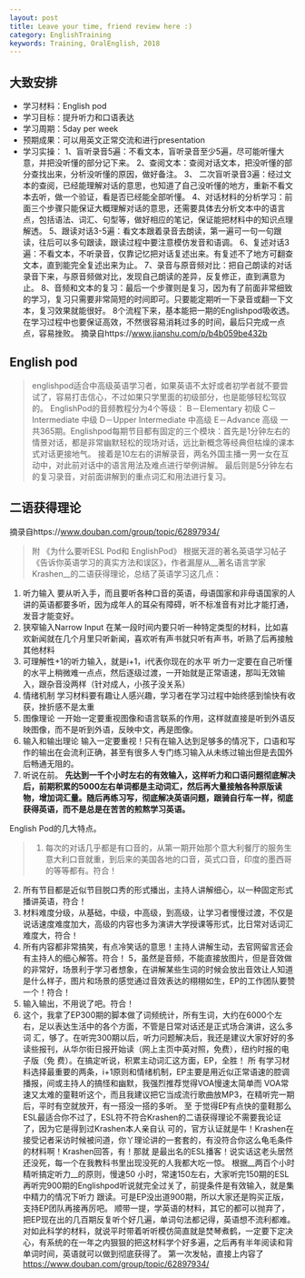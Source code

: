 ```yaml
---
layout: post
title: Leave your time, friend review here :)
category: EnglishTraining
keywords: Training, OralEnglish, 2018
---
```


## 大致安排
 - 学习材料：English pod
 - 学习目标：提升听力和口语表达
 - 学习周期：5day per week
 - 预期成果：可以用英文正常交流和进行presentation
 - 学习实操：
1、盲听录音5遍：不看文本，盲听录音至少5遍，尽可能听懂大意，并把没听懂的部分记下来。
2、查阅文本：查阅对话文本，把没听懂的部分查找出来，分析没听懂的原因，做好备注。
3、 二次盲听录音3遍：经过文本的查阅，已经能理解对话的意思，也知道了自己没听懂的地方，重新不看文本去听，做一个验证，看是否已经能全部听懂。
4、对话材料的分析学习：前面三个步骤只能保证大概理解对话的意思，还需要具体去分析文本中的语言点，包括语法、词汇、句型等，做好相应的笔记，保证能把材料中的知识点理解透。
5、跟读对话3-5遍：看文本跟着录音去朗读，第一遍可一句一句跟读，往后可以多句跟读，跟读过程中要注意模仿发音和语调。
6、复述对话3遍：不看文本，不听录音，仅靠记忆把对话复述出来。有复述不了地方可翻查文本，直到能完全复述出来为止。
7、录音与原音频对比：把自己朗读的对话录音下来，与原音频做对比，发现自己朗读的差异，反复修正，直到满意为止。
8、音频和文本的复习：最后一个步骤则是复习，因为有了前面非常细致的学习，复习只需要非常简短的时间即可。只要能定期听一下录音或翻一下文本，复习效果就能很好。
8个流程下来，基本能把一期的Englishpod吸收透。在学习过程中也要保证高效，不然很容易消耗过多的时间，最后只完成一点点，容易挫败。
摘录自https://www.jianshu.com/p/b4b059be432b


## English pod

> englishpod适合中高级英语学习者，如果英语不太好或者初学者就不要尝试了，容易打击信心，不过如果只学里面的初级部分，也是能够轻松驾驭的。 EnglishPod的音频教程分为4个等级： 
B－Elementary 初级 
C－Intermediate 中级 
D－Upper Intermediate 中高级 
E－Advance 高级 
一共365期。Englishpod每期节目都有固定的三个模块：首先是1分钟左右的情景对话，都是非常幽默轻松的现场对话，远比新概念等经典但枯燥的课本式对话更接地气。
接着是10左右的讲解录音，两名外国主播一男一女在互动中，对此前对话中的语言用法及难点进行举例讲解。
最后则是5分钟左右的复习录音，对前面讲解到的重点词汇和用法进行复习。


## 二语获得理论

摘录自https://www.douban.com/group/topic/62897934/

>附 《为什么要听ESL Pod和 EnglishPod》 
根据天涯的著名英语学习帖子《告诉你英语学习的真实方法和误区》，作者漏屋从__著名语言学家Krashen__的二语获得理论，总结了英语学习这几点：
 1. 听力输入 
要从听入手，而且要听各种口音的英语，母语国家和非母语国家的人讲的英语都要多听，因为成年人的耳朵有障碍，听不标准音有对比才能打通，发音才能变好。 
 2. 狭窄输入Narrow Input 
在某一段时间内要只听一种特定类型的材料，比如喜欢新闻就在几个月里只听新闻，喜欢听有声书就只听有声书，听熟了后再接触其他材料 
 3. 可理解性+1的听力输入，就是i+1，i代表你现在的水平 
听力一定要在自己听懂的水平上稍微难一点点，然后逐级过渡，一开始就是正常语速，那叫无效输入，跟杂音没两样（针对成人，小孩子没关系） 
 4. 情绪机制 
学习材料要有趣让人感兴趣，学习者在学习过程中始终感到愉快有收获，挫折感不是太重 
 5. 图像理论 
一开始一定要重视图像和语言联系的作用，这样就直接是听到外语反映图像，而不是听到外语，反映中文，再是图像。 
 6. 输入和输出理论 
输入一定要重视！只有在输入达到足够多的情况下，口语和写作的输出在会流利正确，甚至有很多人专门练习输入从未练过输出但是去国外后畅通无阻的。 
 7. 听说在前。 
__先达到一千个小时左右的有效输入，这样听力和口语问题彻底解决后，前期积累的5000左右单词都是主动词汇，然后再大量接触各种原版读物，增加词汇量。随后再练习写，彻底解决英语问题，跟骑自行车一样，彻底获得英语，而不是总是在苦苦的煎熬学习英语。__
 
English Pod的几大特点。 
> 1. 每次的对话几乎都是有口音的，从第一期开始那个意大利餐厅的服务生意大利口音就重，到后来的美国各地的口音，英式口音，印度的墨西哥的等等都有。符合！ 
 2. 所有节目都是近似节目脱口秀的形式播出，主持人讲解细心，以一种固定形式播讲英语，符合！ 
 3. 材料难度分级，从基础，中级，中高级，到高级，让学习者慢慢过渡，不仅是说话速度难度加大，高级的内容也多为演讲大学授课等形式，比日常对话词汇难度大，符合！ 
 4. 所有内容都非常搞笑，有点冷笑话的意思！主持人讲解生动，去官网留言还会有主持人的细心解答。符合！ 
5，虽然是音频，不能直接放图片，但是音效做的非常好，场景利于学习者想象，在讲解某些生词的时候会放出音效让人知道是什么样子，图片和场景的感觉通过音效表达的栩栩如生，EP的工作团队要赞一个！符合！ 
 6. 输入输出，不用说了吧。符合！ 
 7. 这个，我拿了EP300期的脚本做了词频统计，所有生词，大约在6000个左右，足以表达生活中的各个方面，不管是日常对话还是正式场合演讲，这么多词 汇，够了。在听完300期以后，听力问题解决后，我还是建议大家好好的多读些报刊，从华尔街日报开始读（网上主页中英对照，免费），纽约时报的电子版（免 费）。在搞定听说，积累主动词汇这方面，EP，全胜！ 
所 有学习材料选择最重要的两条，i+1原则和情绪机制，EP主要是用近似正常语速的腔调播报，间或主持人的搞怪和幽默，我强烈推荐觉得VOA慢速太简单而 VOA常速又太难的童鞋听这个，而且我建议把它当成流行歌曲放MP3，在精听完一期后，平时有空就放开，有一搭没一搭的多听。 
至 于觉得EP有点快的童鞋那么ESL最适合你不过了，ESL符不符合Krashen的二语获得理论不需要我论证了，因为它是得到过Krashen本人亲自认 可的，官方认证就是牛！Krashen在接受记者采访时候被问道，你丫理论讲的一套套的，有没符合你这么龟毛条件的材料啊！Krashen回答，有！那就 是最出名的ESL播客！说实话这老头居然还没死，每一个在我教科书里出现没死的人我都大吃一惊。 
根据__两百个小时精听搞定听力__的原则，慢速50 小时，常速150左右，大家听完150期的ESL再听完900期的Englishpod听说就完全过关了，前提条件是有效输入，就是集中精力的情况下听力 跟读。可是EP没出道900期，所以大家还是购买正版，支持EP团队再接再厉吧。 
顺带一提，学英语的材料，其它的都可以抛弃了，把EP现在出的几百期反复听个好几遍，单词句法都记得，英语想不流利都难。 
对如此科学的材料，就说平时带着听听模仿简直就是焚琴煮鹤，一定要下定决心，有系统的在一年之内狠狠的把这材料学个好多遍，之后再有半年阅读和背单词时间，英语就可以做到彻底获得了。
第一次发帖，直接上内容了 
https://www.douban.com/group/topic/62897934/
